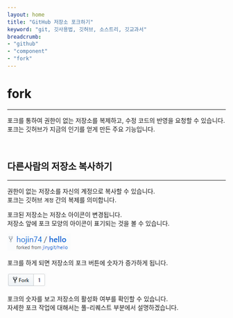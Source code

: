 ```yaml
---
layout: home
title: "GitHub 저장소 포크하기"
keyword: "git, 깃사용법, 깃허브, 소스트리, 깃교과서"
breadcrumb:
- "github"
- "component"
- "fork"
---
```


# fork
---
포크를 통하여 권한이 없는 저장소를 복제하고, 수정 코드의 반영을 요청할 수 있습니다. 
포크는 깃허브가 지금의 인기를 얻게 만든 주요 기능입니다. 

<br>

## 다른사람의 저장소 복사하기
---
권한이 없는 저장소를 자신의 계정으로 복사할 수 있습니다.  
포크는 깃허브 `계정` 간의 복제를 의미합니다.  

포크된 저장소는 저장소 아이콘이 변경됩니다.  
저장소 앞에 포크 모양의 아이콘이 표기되는 것을 볼 수 있습니다.

![github](./img/repository_04.png)  

포크를 하게 되면 저장소의 포크 버튼에 숫자가 증가하게 됩니다.

![github](./img/repository_05.png)  

포크의 숫자를 보고 저장소의 활성화 여부를 확인할 수 있습니다.  
자세한 포크 작업에 대해서는 풀-리퀘스트 부분에서 설명하겠습니다.

<br>
